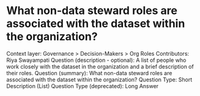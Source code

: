 # What non-data steward roles are associated with the dataset within the organization?

Context layer: Governance > Decision-Makers > Org Roles
Contributors: Riya Swayampati
Question (description - optional): A list of people who work closely with the dataset in the organization and a brief description of their roles. 
Question (summary): What non-data steward roles are associated with the dataset within the organization?
Question Type: Short Description (List)
Question Type (deprecated): Long Answer